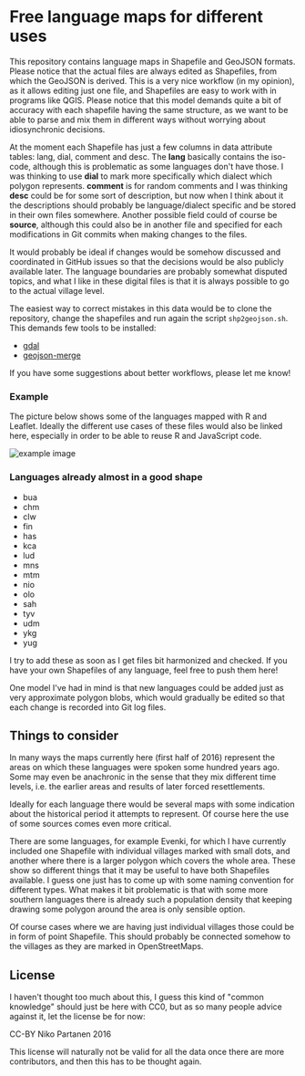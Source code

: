 # Free language maps for different uses

This repository contains language maps in Shapefile and GeoJSON formats. Please notice that the actual files are always edited as Shapefiles, from which the GeoJSON is derived. This is a very nice workflow (in my opinion), as it allows editing just one file, and Shapefiles are easy to work with in programs like QGIS. Please notice that this model demands quite a bit of accuracy with each shapefile having the same structure, as we want to be able to parse and mix them in different ways without worrying about idiosynchronic decisions.

At the moment each Shapefile has just a few columns in data attribute tables: lang, dial, comment and desc. The **lang** basically contains the iso-code, although this is problematic as some languages don't have those. I was thinking to use **dial** to mark more specifically which dialect which polygon represents. **comment** is for random comments and I was thinking **desc** could be for some sort of description, but now when I think about it the descriptions should probably be language/dialect specific and be stored in their own files somewhere. Another possible field could of course be **source**, although this could also be in another file and specified for each modifications in Git commits when making changes to the files. 

It would probably be ideal if changes would be somehow discussed and coordinated in GitHub issues so that the decisions would be also publicly available later. The language boundaries are probably somewhat disputed topics, and what I like in these digital files is that it is always possible to go to the actual village level.

The easiest way to correct mistakes in this data would be to clone the repository, change the shapefiles and run again the script `shp2geojson.sh`. This demands few tools to be installed:

- [gdal](http://www.gdal.org/)
- [geojson-merge](https://github.com/mapbox/geojson-merge)

If you have some suggestions about better workflows, please let me know!

### Example

The picture below shows some of the languages mapped with R and Leaflet. Ideally the different use cases of these files would also be linked here, especially in order to be able to reuse R and JavaScript code.

![example image](https://raw.githubusercontent.com/nikopartanen/language_maps/master/example_leaflet.png)

### Languages already almost in a good shape

- bua
- chm
- clw
- fin
- has
- kca
- lud
- mns
- mtm
- nio
- olo
- sah
- tyv
- udm
- ykg
- yug

I try to add these as soon as I get files bit harmonized and checked. If you have your own Shapefiles of any language, feel free to push them here!

One model I've had in mind is that new languages could be added just as very approximate polygon blobs, which would gradually be edited so that each change is recorded into Git log files.

## Things to consider

In many ways the maps currently here (first half of 2016) represent the areas on which these languages were spoken some hundred years ago. Some may even be anachronic in the sense that they mix different time levels, i.e. the earlier areas and results of later forced resettlements.

Ideally for each language there would be several maps with some indication about the historical period it attempts to represent. Of course here the use of some sources comes even more critical.

There are some languages, for example Evenki, for which I have currently included one Shapefile with individual villages marked with small dots, and another where there is a larger polygon which covers the whole area. These show so different things that it may be useful to have both Shapefiles available. I guess one just has to come up with some naming convention for different types. What makes it bit problematic is that with some more southern languages there is already such a population density that keeping drawing some polygon around the area is only sensible option.

Of course cases where we are having just individual villages those could be in form of point Shapefile. This should probably be connected somehow to the villages as they are marked in OpenStreetMaps.

## License

I haven't thought too much about this, I guess this kind of "common knowledge" should just be here with CC0, but as so many people advice against it, let the license be for now:

CC-BY Niko Partanen 2016

This license will naturally not be valid for all the data once there are more contributors, and then this has to be thought again.